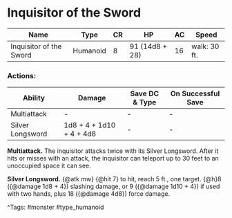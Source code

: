 # Inquisitor of the Sword

| Name | Type | CR | HP | AC | Speed |
|------|------|----|----|----|-------|
| Inquisitor of the Sword | Humanoid | 8 | 91 (14d8 + 28) | 16 | walk: 30 ft. |

### Actions:

| Ability | Damage | Save DC & Type | On Successful Save |
|---------|--------|----------------|--------------------|
| Multiattack | - | - | - |
| Silver Longsword | 1d8 + 4 + 1d10 + 4 + 4d8 | - | - |


**Multiattack.** The inquisitor attacks twice with its Silver Longsword. After it hits or misses with an attack, the inquisitor can teleport up to 30 feet to an unoccupied space it can see.

**Silver Longsword.** {@atk mw} {@hit 7} to hit, reach 5 ft., one target. {@h}8 ({@damage 1d8 + 4}) slashing damage, or 9 ({@damage 1d10 + 4}) if used with two hands, plus 18 ({@damage 4d8}) force damage.

^Tags: #monster #type_humanoid